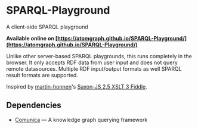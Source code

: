# SPARQL-Playground
A client-side SPARQL playground

**Available online on [https://atomgraph.github.io/SPARQL-Playground/](https://atomgraph.github.io/SPARQL-Playground/)**

Unlike other server-based SPARQL playgrounds, this runs completely in the browser. It only accepts RDF data from user input and does not query remote datasources.
Multiple RDF input/output formats as well SPARQL result formats are supported.

Inspired by [martin-honnen](https://github.com/martin-honnen)'s [Saxon-JS 2.5 XSLT 3 Fiddle](https://martin-honnen.github.io/xslt3fiddle/).

## Dependencies

* [Comunica](https://comunica.dev/) — A knowledge graph querying framework